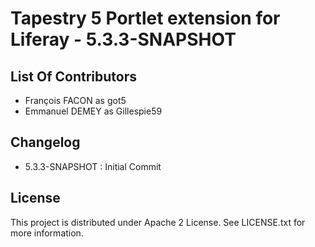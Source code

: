 ﻿# Tapestry 5 Portlet extension for Liferay - 5.3.3-SNAPSHOT

## List Of Contributors
- François FACON as got5     
- Emmanuel DEMEY as Gillespie59

## Changelog
- 5.3.3-SNAPSHOT : Initial Commit

## License

This project is distributed under Apache 2 License. See LICENSE.txt for more information. 
